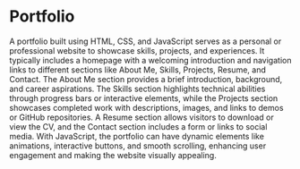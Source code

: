 # Portfolio
A portfolio built using HTML, CSS, and JavaScript serves as a personal or professional website to showcase skills, projects, and experiences. It typically includes a homepage with a welcoming introduction and navigation links to different sections like About Me, Skills, Projects, Resume, and Contact. The About Me section provides a brief introduction, background, and career aspirations. The Skills section highlights technical abilities through progress bars or interactive elements, while the Projects section showcases completed work with descriptions, images, and links to demos or GitHub repositories. A Resume section allows visitors to download or view the CV, and the Contact section includes a form or links to social media. With JavaScript, the portfolio can have dynamic elements like animations, interactive buttons, and smooth scrolling, enhancing user engagement and making the website visually appealing.
